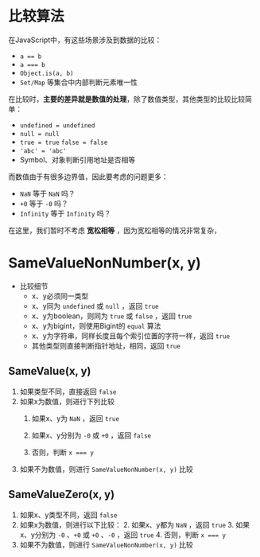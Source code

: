 # 比较算法

在JavaScript中，有这些场景涉及到数据的比较：

* `a == b` 
* `a === b` 
* `Object.is(a, b)` 
* `Set/Map` 等集合中内部判断元素唯一性



在比较时，**主要的差异就是数值的处理**，除了数值类型，其他类型的比较比较简单：

* `undefined = undefined`
* `null = null`
* `true = true` `false = false`
* `'abc' = 'abc'` 
* Symbol、对象判断引用地址是否相等



而数值由于有很多边界值，因此要考虑的问题更多：

* `NaN`  等于 `NaN` 吗？
* `+0` 等于 `-0` 吗？
* `Infinity` 等于 `Infinity` 吗？



在这里，我们暂时不考虑 **宽松相等** ，因为宽松相等的情况非常复杂，



# SameValueNonNumber(x, y)
* 比较细节
   * x、y必须同一类型
   * x、y同为 `undefined` 或 `null` ，返回 `true` 
   * x、y为boolean，则同为 `true` 或 `false` ，返回 `true`
   * x、y为bigint，则使用Bigint的 `equal` 算法
   * x、y为字符串，同样长度且每个索引位置的字符一样，返回 `true`
   * 其他类型则直接判断指针地址，相同，返回 `true`





## SameValue(x, y)
1. 如果类型不同，直接返回 `false`
2. 如果x为数值，则进行下列比较
   1. 如果x、y为 `NaN` ，返回 `true`
   2. 如果x、y分别为 `-0` 或 `+0` ，返回 `false` 

   1. 否则，判断 `x === y`
3. 如果不为数值，则进行 `SameValueNonNumber(x, y)` 比较



## SameValueZero(x, y)
1. 如果x、y类型不同，返回 `false`
2. 如果x为数值，则进行以下比较：
   2. 如果x、y都为 `NaN` ，返回 `true`
   3. 如果x、y分别为 `-0` 、`+0` 或 `+0` 、`-0` ，返回 `true`
   4. 否则，判断 `x === y`
4. 如果不为数值，则进行 `SameValueNonNumber(x, y)` 比较



